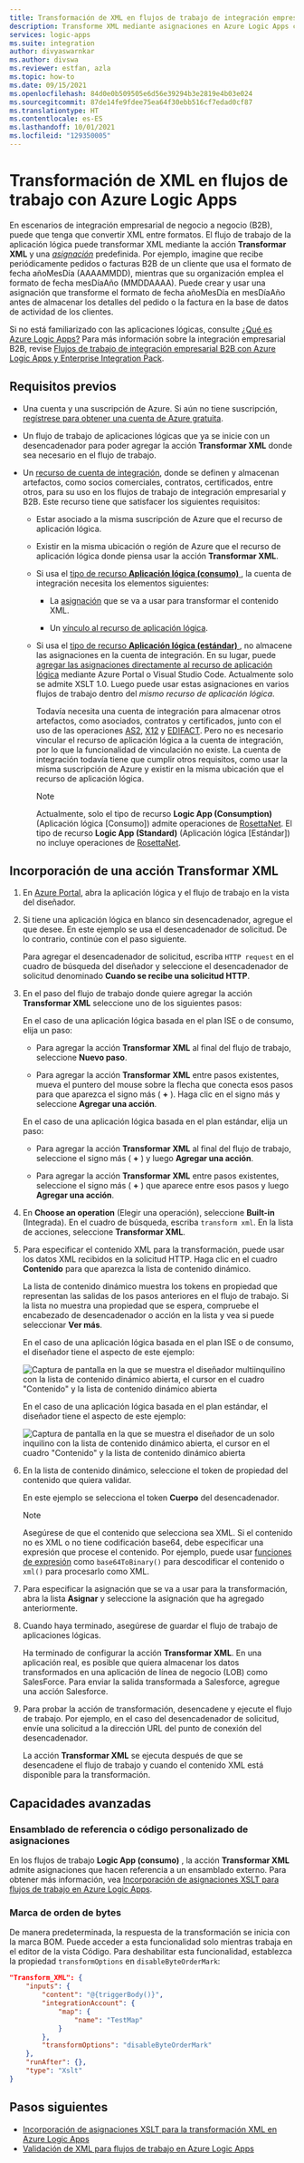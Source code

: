 ```yaml
---
title: Transformación de XML en flujos de trabajo de integración empresarial
description: Transforme XML mediante asignaciones en Azure Logic Apps con Enterprise Integration Pack.
services: logic-apps
ms.suite: integration
author: divyaswarnkar
ms.author: divswa
ms.reviewer: estfan, azla
ms.topic: how-to
ms.date: 09/15/2021
ms.openlocfilehash: 84d0e0b509505e6d56e39294b3e2819e4b03e024
ms.sourcegitcommit: 87de14fe9fdee75ea64f30ebb516cf7edad0cf87
ms.translationtype: HT
ms.contentlocale: es-ES
ms.lasthandoff: 10/01/2021
ms.locfileid: "129350005"
---
```

# <a name="transform-xml-in-workflows-with-azure-logic-apps"></a>Transformación de XML en flujos de trabajo con Azure Logic Apps

En escenarios de integración empresarial de negocio a negocio (B2B), puede que tenga que convertir XML entre formatos. El flujo de trabajo de la aplicación lógica puede transformar XML mediante la acción **Transformar XML** y una [*asignación*](logic-apps-enterprise-integration-maps.md) predefinida. Por ejemplo, imagine que recibe periódicamente pedidos o facturas B2B de un cliente que usa el formato de fecha añoMesDía (AAAAMMDD), mientras que su organización emplea el formato de fecha mesDíaAño (MMDDAAAA). Puede crear y usar una asignación que transforme el formato de fecha añoMesDía en mesDíaAño antes de almacenar los detalles del pedido o la factura en la base de datos de actividad de los clientes.

Si no está familiarizado con las aplicaciones lógicas, consulte [¿Qué es Azure Logic Apps?](logic-apps-overview.md) Para más información sobre la integración empresarial B2B, revise [Flujos de trabajo de integración empresarial B2B con Azure Logic Apps y Enterprise Integration Pack](logic-apps-enterprise-integration-overview.md).

## <a name="prerequisites"></a>Requisitos previos

* Una cuenta y una suscripción de Azure. Si aún no tiene suscripción, [regístrese para obtener una cuenta de Azure gratuita](https://azure.microsoft.com/free/?WT.mc_id=A261C142F).

* Un flujo de trabajo de aplicaciones lógicas que ya se inicie con un desencadenador para poder agregar la acción **Transformar XML** donde sea necesario en el flujo de trabajo.

* Un [recurso de cuenta de integración](logic-apps-enterprise-integration-create-integration-account.md), donde se definen y almacenan artefactos, como socios comerciales, contratos, certificados, entre otros, para su uso en los flujos de trabajo de integración empresarial y B2B. Este recurso tiene que satisfacer los siguientes requisitos:

  * Estar asociado a la misma suscripción de Azure que el recurso de aplicación lógica.

  * Existir en la misma ubicación o región de Azure que el recurso de aplicación lógica donde piensa usar la acción **Transformar XML**.

  * Si usa el [tipo de recurso **Aplicación lógica (consumo)** ](logic-apps-overview.md#resource-type-and-host-environment-differences), la cuenta de integración necesita los elementos siguientes:

    * La [asignación](logic-apps-enterprise-integration-maps.md) que se va a usar para transformar el contenido XML.

    * Un [vínculo al recurso de aplicación lógica](logic-apps-enterprise-integration-create-integration-account.md#link-account).

  * Si usa el [tipo de recurso **Aplicación lógica (estándar)** ](logic-apps-overview.md#resource-type-and-host-environment-differences), no almacene las asignaciones en la cuenta de integración. En su lugar, puede [agregar las asignaciones directamente al recurso de aplicación lógica](logic-apps-enterprise-integration-maps.md) mediante Azure Portal o Visual Studio Code. Actualmente solo se admite XSLT 1.0. Luego puede usar estas asignaciones en varios flujos de trabajo dentro del *mismo recurso de aplicación lógica*.

    Todavía necesita una cuenta de integración para almacenar otros artefactos, como asociados, contratos y certificados, junto con el uso de las operaciones [AS2](logic-apps-enterprise-integration-as2.md), [X12](logic-apps-enterprise-integration-x12.md) y [EDIFACT](logic-apps-enterprise-integration-edifact.md). Pero no es necesario vincular el recurso de aplicación lógica a la cuenta de integración, por lo que la funcionalidad de vinculación no existe. La cuenta de integración todavía tiene que cumplir otros requisitos, como usar la misma suscripción de Azure y existir en la misma ubicación que el recurso de aplicación lógica.

    > [!NOTE]
    > Actualmente, solo el tipo de recurso **Logic App (Consumption)** (Aplicación lógica [Consumo]) admite operaciones de [RosettaNet](logic-apps-enterprise-integration-rosettanet.md). El tipo de recurso **Logic App (Standard)** (Aplicación lógica [Estándar]) no incluye operaciones de [RosettaNet](logic-apps-enterprise-integration-rosettanet.md).

## <a name="add-transform-xml-action"></a>Incorporación de una acción Transformar XML

1. En [Azure Portal](https://portal.azure.com), abra la aplicación lógica y el flujo de trabajo en la vista del diseñador.

1. Si tiene una aplicación lógica en blanco sin desencadenador, agregue el que desee. En este ejemplo se usa el desencadenador de solicitud. De lo contrario, continúe con el paso siguiente.

   Para agregar el desencadenador de solicitud, escriba `HTTP request` en el cuadro de búsqueda del diseñador y seleccione el desencadenador de solicitud denominado **Cuando se recibe una solicitud HTTP**.

1. En el paso del flujo de trabajo donde quiere agregar la acción **Transformar XML** seleccione uno de los siguientes pasos:

   En el caso de una aplicación lógica basada en el plan ISE o de consumo, elija un paso:

   * Para agregar la acción **Transformar XML** al final del flujo de trabajo, seleccione **Nuevo paso**.

   * Para agregar la acción **Transformar XML** entre pasos existentes, mueva el puntero del mouse sobre la flecha que conecta esos pasos para que aparezca el signo más ( **+** ). Haga clic en el signo más y seleccione **Agregar una acción**.

   En el caso de una aplicación lógica basada en el plan estándar, elija un paso:

   * Para agregar la acción **Transformar XML** al final del flujo de trabajo, seleccione el signo más ( **+** ) y luego **Agregar una acción**.

   * Para agregar la acción **Transformar XML** entre pasos existentes, seleccione el signo más ( **+** ) que aparece entre esos pasos y luego **Agregar una acción**.

1. En **Choose an operation** (Elegir una operación), seleccione **Built-in** (Integrada). En el cuadro de búsqueda, escriba `transform xml`. En la lista de acciones, seleccione **Transformar XML**.

1. Para especificar el contenido XML para la transformación, puede usar los datos XML recibidos en la solicitud HTTP. Haga clic en el cuadro **Contenido** para que aparezca la lista de contenido dinámico.

   La lista de contenido dinámico muestra los tokens en propiedad que representan las salidas de los pasos anteriores en el flujo de trabajo. Si la lista no muestra una propiedad que se espera, compruebe el encabezado de desencadenador o acción en la lista y vea si puede seleccionar **Ver más**.

   En el caso de una aplicación lógica basada en el plan ISE o de consumo, el diseñador tiene el aspecto de este ejemplo:

   ![Captura de pantalla en la que se muestra el diseñador multiinquilino con la lista de contenido dinámico abierta, el cursor en el cuadro "Contenido" y la lista de contenido dinámico abierta](./media/logic-apps-enterprise-integration-transform/open-dynamic-content-list-multi-tenant.png)

   En el caso de una aplicación lógica basada en el plan estándar, el diseñador tiene el aspecto de este ejemplo:

   ![Captura de pantalla en la que se muestra el diseñador de un solo inquilino con la lista de contenido dinámico abierta, el cursor en el cuadro "Contenido" y la lista de contenido dinámico abierta](./media/logic-apps-enterprise-integration-transform/open-dynamic-content-list-single-tenant.png)

1. En la lista de contenido dinámico, seleccione el token de propiedad del contenido que quiera validar.

   En este ejemplo se selecciona el token **Cuerpo** del desencadenador.

   > [!NOTE]
   > Asegúrese de que el contenido que selecciona sea XML. Si el contenido no es XML o no tiene codificación base64, debe especificar una expresión que procese el contenido. Por ejemplo, puede usar [funciones de expresión](workflow-definition-language-functions-reference.md) como `base64ToBinary()` para descodificar el contenido o `xml()` para procesarlo como XML.

1. Para especificar la asignación que se va a usar para la transformación, abra la lista **Asignar** y seleccione la asignación que ha agregado anteriormente.

1. Cuando haya terminado, asegúrese de guardar el flujo de trabajo de aplicaciones lógicas.

   Ha terminado de configurar la acción **Transformar XML**. En una aplicación real, es posible que quiera almacenar los datos transformados en una aplicación de línea de negocio (LOB) como SalesForce. Para enviar la salida transformada a Salesforce, agregue una acción Salesforce.

1. Para probar la acción de transformación, desencadene y ejecute el flujo de trabajo. Por ejemplo, en el caso del desencadenador de solicitud, envíe una solicitud a la dirección URL del punto de conexión del desencadenador.

   La acción **Transformar XML** se ejecuta después de que se desencadene el flujo de trabajo y cuando el contenido XML está disponible para la transformación.

## <a name="advanced-capabilities"></a>Capacidades avanzadas

### <a name="reference-assembly-or-custom-code-from-maps"></a>Ensamblado de referencia o código personalizado de asignaciones

En los flujos de trabajo **Logic App (consumo)** , la acción **Transformar XML** admite asignaciones que hacen referencia a un ensamblado externo. Para obtener más información, vea [Incorporación de asignaciones XSLT para flujos de trabajo en Azure Logic Apps](logic-apps-enterprise-integration-maps.md#add-assembly).

### <a name="byte-order-mark"></a>Marca de orden de bytes

De manera predeterminada, la respuesta de la transformación se inicia con la marca BOM. Puede acceder a esta funcionalidad solo mientras trabaja en el editor de la vista Código. Para deshabilitar esta funcionalidad, establezca la propiedad `transformOptions` en `disableByteOrderMark`:

```json
"Transform_XML": {
    "inputs": {
        "content": "@{triggerBody()}",
        "integrationAccount": {
            "map": {
                "name": "TestMap"
            }
        },
        "transformOptions": "disableByteOrderMark"
    },
    "runAfter": {},
    "type": "Xslt"
}
```

## <a name="next-steps"></a>Pasos siguientes

* [Incorporación de asignaciones XSLT para la transformación XML en Azure Logic Apps](logic-apps-enterprise-integration-maps.md)
* [Validación de XML para flujos de trabajo en Azure Logic Apps](logic-apps-enterprise-integration-xml-validation.md)

